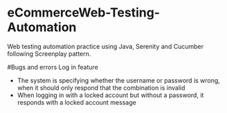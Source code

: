 # eCommerceWeb-Testing-Automation
Web testing automation practice using Java, Serenity and Cucumber following Screenplay pattern.

#Bugs and errors
Log in feature
- The system is specifying whether the username or password is wrong, when it should only respond that the combination is invalid
- When logging in with a locked account but without a password, it responds with a locked account message

